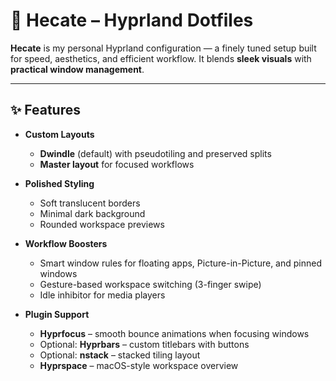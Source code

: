 # 🐾 Hecate – Hyprland Dotfiles

**Hecate** is my personal Hyprland configuration — a finely tuned setup built for speed, aesthetics, and efficient workflow.
It blends **sleek visuals** with **practical window management**.

---

## ✨ Features

* **Custom Layouts**

  * **Dwindle** (default) with pseudotiling and preserved splits
  * **Master layout** for focused workflows
* **Polished Styling**

  * Soft translucent borders
  * Minimal dark background
  * Rounded workspace previews
* **Workflow Boosters**

  * Smart window rules for floating apps, Picture-in-Picture, and pinned windows
  * Gesture-based workspace switching (3-finger swipe)
  * Idle inhibitor for media players
* **Plugin Support**

  * **Hyprfocus** – smooth bounce animations when focusing windows
  * Optional: **Hyprbars** – custom titlebars with buttons
  * Optional: **nstack** – stacked tiling layout
  * **Hyprspace** – macOS-style workspace overview
